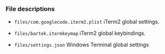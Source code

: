 ### File descriptions

- `files/com.googlecode.iterm2.plist`
  iTerm2 global settings.

- `files/bartek.itermkeymap`
  iTerm2 global keybindings.

- `files/settings.json`
  Windows Terminal global settings
